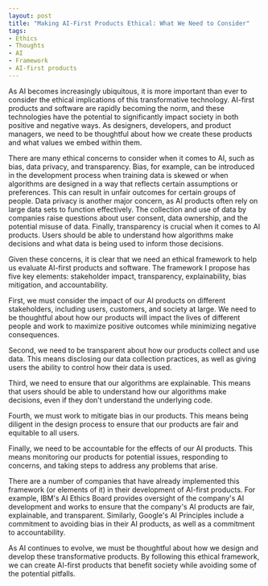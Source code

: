 ```yaml
---
layout: post
title: "Making AI-First Products Ethical: What We Need to Consider"
tags:
- Ethics
- Thoughts
- AI
- Framework
- AI-first products
---
```


As AI becomes increasingly ubiquitous, it is more important than ever to consider the ethical implications of this transformative technology. AI-first products and software are rapidly becoming the norm, and these technologies have the potential to significantly impact society in both positive and negative ways. As designers, developers, and product managers, we need to be thoughtful about how we create these products and what values we embed within them.

There are many ethical concerns to consider when it comes to AI, such as bias, data privacy, and transparency. Bias, for example, can be introduced in the development process when training data is skewed or when algorithms are designed in a way that reflects certain assumptions or preferences. This can result in unfair outcomes for certain groups of people. Data privacy is another major concern, as AI products often rely on large data sets to function effectively. The collection and use of data by companies raise questions about user consent, data ownership, and the potential misuse of data. Finally, transparency is crucial when it comes to AI products. Users should be able to understand how algorithms make decisions and what data is being used to inform those decisions.

Given these concerns, it is clear that we need an ethical framework to help us evaluate AI-first products and software. The framework I propose has five key elements: stakeholder impact, transparency, explainability, bias mitigation, and accountability.

First, we must consider the impact of our AI products on different stakeholders, including users, customers, and society at large. We need to be thoughtful about how our products will impact the lives of different people and work to maximize positive outcomes while minimizing negative consequences.

Second, we need to be transparent about how our products collect and use data. This means disclosing our data collection practices, as well as giving users the ability to control how their data is used.

Third, we need to ensure that our algorithms are explainable. This means that users should be able to understand how our algorithms make decisions, even if they don't understand the underlying code.

Fourth, we must work to mitigate bias in our products. This means being diligent in the design process to ensure that our products are fair and equitable to all users.

Finally, we need to be accountable for the effects of our AI products. This means monitoring our products for potential issues, responding to concerns, and taking steps to address any problems that arise.

There are a number of companies that have already implemented this framework (or elements of it) in their development of AI-first products. For example, IBM's AI Ethics Board provides oversight of the company's AI development and works to ensure that the company's AI products are fair, explainable, and transparent. Similarly, Google's AI Principles include a commitment to avoiding bias in their AI products, as well as a commitment to accountability.

As AI continues to evolve, we must be thoughtful about how we design and develop these transformative products. By following this ethical framework, we can create AI-first products that benefit society while avoiding some of the potential pitfalls.
